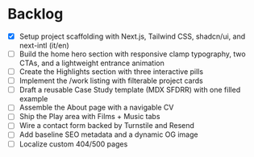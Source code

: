 # Backlog

- [x] Setup project scaffolding with Next.js, Tailwind CSS, shadcn/ui, and next-intl (it/en)
- [ ] Build the home hero section with responsive clamp typography, two CTAs, and a lightweight entrance animation
- [ ] Create the Highlights section with three interactive pills
- [ ] Implement the /work listing with filterable project cards
- [ ] Draft a reusable Case Study template (MDX SFDRR) with one filled example
- [ ] Assemble the About page with a navigable CV
- [ ] Ship the Play area with Films + Music tabs
- [ ] Wire a contact form backed by Turnstile and Resend
- [ ] Add baseline SEO metadata and a dynamic OG image
- [ ] Localize custom 404/500 pages
